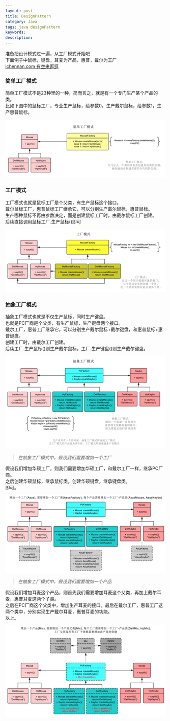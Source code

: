 ```yaml
---
layout: post
title: DesignPattern
category: Java
tags: java designPattern
keywords:
description:
---
```


准备把设计模式过一遍，从工厂模式开始吧  
下面例子中鼠标，键盘，耳麦为产品，惠普，戴尔为工厂  
[ichennan.com 有空来逛逛](<http://ichennan.com>)  

### 简单工厂模式  

简单工厂模式不是23种里的一种，简而言之，就是有一个专门生产某个产品的类。  
比如下图中的鼠标工厂，专业生产鼠标，给参数0，生产戴尔鼠标，给参数1，生产惠普鼠标。  
  
![1](/public/img/DP-SimpleFactory.png)  

### 工厂模式  

工厂模式也就是鼠标工厂是个父类，有生产鼠标这个接口。  
戴尔鼠标工厂，惠普鼠标工厂继承它，可以分别生产戴尔鼠标，惠普鼠标。  
生产哪种鼠标不再由参数决定，而是创建鼠标工厂时，由戴尔鼠标工厂创建。  
后续直接调用鼠标工厂.生产鼠标()即可  
  
![1](/public/img/DP-Factory.png)  

### 抽象工厂模式  

抽象工厂模式也就是不仅生产鼠标，同时生产键盘。  
也就是PC厂商是个父类，有生产鼠标，生产键盘两个接口。  
戴尔工厂，惠普工厂继承它，可以分别生产戴尔鼠标+戴尔键盘，和惠普鼠标+惠普键盘。  
创建工厂时，由戴尔工厂创建。  
后续工厂.生产鼠标()则生产戴尔鼠标，工厂.生产键盘()则生产戴尔键盘。  
  
![1](/public/img/DP-AbstractFactory.png)  

> *在抽象工厂模式中，假设我们需要增加一个工厂*  

假设我们增加华硕工厂，则我们需要增加华硕工厂，和戴尔工厂一样，继承PC厂商。  
之后创建华硕鼠标，继承鼠标类。创建华硕键盘，继承键盘类。  
即可。  
  
![1](/public/img/DP-AbstractFactory-AddFactory.png)  

> *在抽象工厂模式中，假设我们需要增加一个产品*  

假设我们增加耳麦这个产品，则首先我们需要增加耳麦这个父类，再加上戴尔耳麦，惠普耳麦这两个子类。  
之后在PC厂商这个父类中，增加生产耳麦的接口。最后在戴尔工厂，惠普工厂这两个类中，分别实现生产戴尔耳麦，惠普耳麦的功能。  
以上。  
  
![1](/public/img/DP-AbstractFactory-AddProduct.png)  
